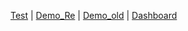 [Test](http://nuttaint.github.io/index.html) | [Demo_Re](http://nuttaint.github.io/Remake/ipad_pro_11____1.html) | [Demo_old](http://nuttaint.github.io/Prototype/Theme1/ipad_pro_11____1.html) | [Dashboard](http://nuttaint.github.io/Dashboard/user.html)
